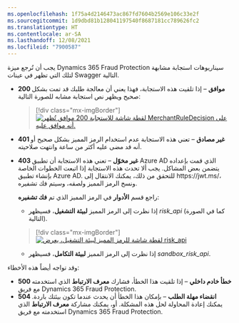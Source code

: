 ```yaml
---
ms.openlocfilehash: 1f75a4d2146473ac867fd7604b2569e106c33e2f
ms.sourcegitcommit: 1d9dbd81b128041197540f8687181cc789626fc2
ms.translationtype: HT
ms.contentlocale: ar-SA
ms.lasthandoff: 12/08/2021
ms.locfileid: "7900587"
---
```

يجب أن تُرجع ميزة Dynamics 365 Fraud Protection سيناريوهات استجابة مشابهة لتلك التي تظهر في عينات Swagger التالية. 

- **200 موافق** – إذا تلقيت هذه الاستجابة، فهذا يعني أن معالجة طلبك قد تمت بشكل صحيح ويظهر نص استجابة مشابه للصورة التالية:

    > [!div class="mx-imgBorder"]
    > [![لقطة شاشة للاستجابة 200 موافق تُظهر MerchantRuleDecision على أنه موافق عليه.](../media/response-200.png)](../media/response-200.png#lightbox)
 

- **401 غير مصادق** – تعني هذه الاستجابة عدم استخدام الرمز المميز بشكل صحيح أو أنه قد مضى عليه أكثر من ساعة وانتهت صلاحيته.

- **403 غير مخوّل** – تعني هذه الاستجابة أن تطبيق Azure AD الذي قمت بإعداده يتضمن بعض المشاكل. يجب ألا تحدث هذه الاستجابة إذا اتبعت الخطوات الخاصة بإنشاء تطبيق Azure AD. للتحقق من ذلك، يمكنك الانتقال إلى https:\//jwt.ms/، ونسخ الرمز المميز ولصقه، وسيتم فك تشفيره.

    
    راجع قسم **الأدوار** في الرمز المميز الذي تم **فك تشفيره**: 
    
    - إذا نظرت إلى الرمز المميز **لبيئة التشغيل**، فسيظهر *risk_api* (كما في الصورة التالية). 
    > [!div class="mx-imgBorder"]
    > [![لقطة شاشة للرمز المميز لبيئة التشغيل، يعرض risk_api](../media/risk-api.png)](../media/risk-api.png#lightbox)
    
    - إذا نظرت إلى الرمز المميز **لبيئة التكامل**، فسيظهر *sandbox_risk_api*. 
 

وقد تواجه أيضاً هذه الأخطاء:

- **500 خطأ خادم داخلي** – إذا تلقيت هذا الخطأ، فشارك **معرف الارتباط** الذي استخدمته مع فريق Dynamics 365 Fraud Protection.
- **504 انقضاء مهلة الطلب** – بإمكان هذا الخطأ أن يحدث عندما تكون بيئتك باردة. يمكنك إعادة المحاولة لحل هذه المشكلة. أو، يمكنك مشاركة **معرف الارتباط** الذي استخدمته مع فريق Dynamics 365 Fraud Protection.
